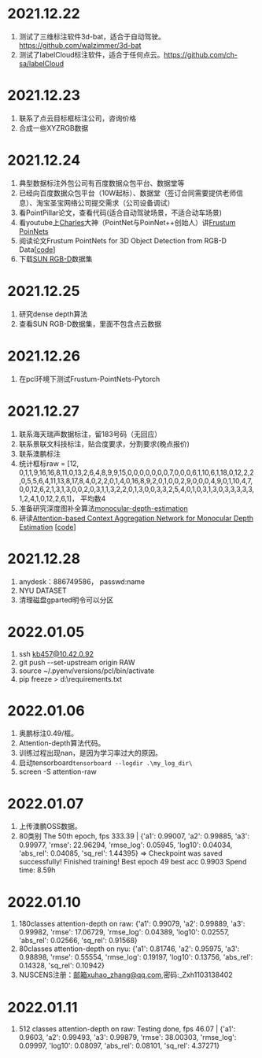 # 2021.12.22
1. 测试了三维标注软件3d-bat，适合于自动驾驶。<https://github.com/walzimmer/3d-bat>
2. 测试了labelCloud标注软件，适合于任何点云。<https://github.com/ch-sa/labelCloud>

# 2021.12.23
1. 联系了点云目标框标注公司，咨询价格
2. 合成一些XYZRGB数据

# 2021.12.24
1. 典型数据标注外包公司有百度数据众包平台、数据堂等
2. 已经向百度数据众包平台（10W起标）、数据堂（签订合同需要提供老师信息）、淘宝圣宝网络公司提交需求（公司设备调试）
3. 看PointPillar论文，查看代码(适合自动驾驶场景，不适合动车场景)
4. 看youtube上[Charles](http://stanford.edu/~rqi/ "主页")大神（PointNet与PoinNet++创始人）讲[Frustum PoinNets](<https://www.youtube.com/watch?v=Ew24Rac8eYE&t=9s>)
5. 阅读论文Frustum PointNets for 3D Object Detection from RGB-D Data[[code](https://github.com/charlesq34/frustum-pointnets "超链接title")]
6. 下载[SUN RGB-D](http://rgbd.cs.princeton.edu/ "RGB-D")数据集

# 2021.12.25
1. 研究dense depth算法
2. 查看SUN RGB-D数据集，里面不包含点云数据

# 2021.12.26
1. 在pcl环境下测试Frustum-PointNets-Pytorch

# 2021.12.27
1. 联系海天瑞声数据标注，留183号码（无回应）
2. 联系景联文科技标注，贴合度要求，分割要求(晚点报价)
3. 联系澳鹏标注
4. 统计框标raw = [12, 0,1,1,9,16,16,8,11,0,13,2,6,4,8,9,9,15,0,0,0,0,0,0,0,7,0,0,0,6,1,10,6,1,18,0,12,2,2,0,5,5,6,4,11,13,8,17,8,4,0,2,2,0,1,4,0,16,8,9,2,0,1,0,0,2,9,0,0,0,4,9,0,1,10,4,7,0,0,12,6,2,1,3,1,3,0,0,2,0,3,1,1,3,2,2,0,1,3,0,0,3,3,2,5,4,0,1,0,3,1,3,0,3,3,3,3,3,1,2,4,1,0,12,2,6,1]， 平均数4
5. 准备研究深度图补全算法[monocular-depth-estimation](https://github.com/sxfduter/monocular-depth-estimation)
6. 研读[Attention-based Context Aggregation Network for Monocular Depth Estimation](https://arxiv.org/pdf/1901.10137v1.pdf) [[code](https://github.com/miraiaroha/ACAN)]

# 2021.12.28
1. anydesk：886749586， passwd:name
2. NYU DATASET
3. 清理磁盘gparted明令可以分区

# 2022.01.05
1. ssh kb457@10.42.0.92
2. git push --set-upstream origin RAW
3. source ~/.pyenv/versions/pcl/bin/activate
4. pip freeze > d:\requirements.txt

# 2022.01.06
1. 奥鹏标注0.49/框。
2. Attention-depth算法代码。
3. 训练过程出现nan，是因为学习率过大的原因。
4. 启动tensorboard`tensorboard --logdir .\my_log_dir\`
5. screen -S attention-raw

# 2022.01.07
1. 上传澳鹏OSS数据。
2. 80类别 The 50th epoch, fps 333.39 | {'a1': 0.99007, 'a2': 0.99885, 'a3': 0.99977, 'rmse': 22.96294, 'rmse_log': 0.05945, 'log10': 0.04034, 'abs_rel': 0.04085, 'sq_rel': 1.44395}
=> Checkpoint was saved successfully!
Finished training! Best epoch 49 best acc 0.9903
Spend time: 8.59h

# 2022.01.10
1. 180classes attention-depth on raw: {'a1': 0.99079, 'a2': 0.99889, 'a3': 0.99982, 'rmse': 17.06729, 'rmse_log': 0.04389, 'log10': 0.02557, 'abs_rel': 0.02566, 'sq_rel': 0.91568}
2. 80classes attention-depth on nyu: {'a1': 0.81746, 'a2': 0.95975, 'a3': 0.98898, 'rmse': 0.55554, 'rmse_log': 0.19197, 'log10': 0.13756, 'abs_rel': 0.14328, 'sq_rel': 0.10942}
3. NUSCENS注册：邮箱xuhao_zhang@qq.com,密码:_Zxh1103138402

# 2022.01.11
1. 512 classes attention-depth on raw: Testing done, fps 46.07 | {'a1': 0.9603, 'a2': 0.99493, 'a3': 0.99879, 'rmse': 38.00303, 'rmse_log': 0.09997, 'log10': 0.08097, 'abs_rel': 0.08101, 'sq_rel': 4.37271}